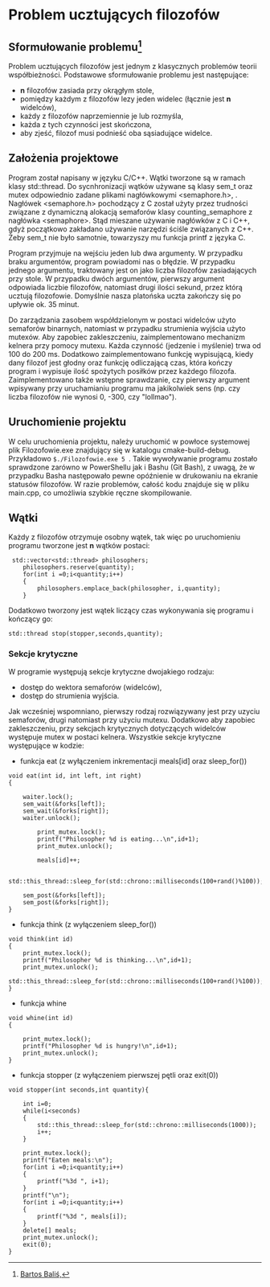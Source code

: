 # Problem ucztujących filozofów 
## Sformułowanie problemu[^1]
Problem ucztujących filozofów jest jednym z klasycznych problemów teorii współbieżności. Podstawowe sformułowanie problemu jest następujące:
- **n** filozofów zasiada przy okrągłym stole,
- pomiędzy każdym z filozofów lezy jeden widelec (łącznie jest **n** widelców),
- każdy z filozofów naprzemiennie je lub rozmyśla,
- każda z tych czynności jest skończona,
- aby zjeść, filozof musi podnieść oba sąsiadujące widelce.
[^1]: [Bartos Baliś,](https://home.agh.edu.pl/~balis/dydakt/tw/lab8/tw-5fil.pdf)
## Założenia projektowe 
Program został napisany w języku C/C++. Wątki tworzone są w ramach klasy std::thread. Do sycnhronizacji wątków używane są klasy sem_t oraz mutex odpowiednio zadane plikami nagłówkowymi <semaphore.h>, <mutex>. Nagłówek <semaphore.h> pochodzący z C został użyty przez trudności związane z dynamiczną alokacją semaforów klasy counting_semaphore z nagłówka &lt;semaphore&gt;. Stąd mieszane używanie nagłówków z C i C++, gdyż początkowo zakładano używanie narzędzi ściśle związanych z C++. Żeby sem_t nie było samotnie, towarzyszy mu funkcja printf z języka C.  

Program przyjmuje na wejściu jeden lub dwa argumenty. W przypadku braku argumentów, program powiadomi nas o błędzie. W przypadku jednego argumentu, traktowany jest on jako liczba filozofów zasiadających przy stole. W przypadku dwóch argumentów, pierwszy argument odpowiada liczbie filozofów, natomiast drugi ilości sekund, przez którą ucztują filozofowie. Domyślnie nasza platońska uczta zakończy się po upływie ok. 35 minut. 

Do zarządzania zasobem współdzielonym w postaci widelców użyto semaforów binarnych, natomiast w przypadku strumienia wyjścia użyto mutexów. Aby zapobiec zakleszczeniu, zaimplementowano mechanizm kelnera przy pomocy mutexu. Każda czynność (jedzenie i myślenie) trwa od 100 do 200 ms. 
Dodatkowo zaimplementowano funkcję wypisującą, kiedy dany filozof jest głodny oraz funkcję odliczającą czas, która kończy program i wypisuje ilość spożytych posiłków przez każdego filozofa. Zaimplementowano także wstępne sprawdzanie, czy pierwszy argument wpisywany przy uruchamianiu programu ma jakikolwiek sens (np. czy liczba filozofów nie wynosi 0, -300, czy "lollmao"). 
## Uruchomienie projektu 
W celu uruchomienia projektu, należy uruchomić w powłoce systemowej plik Filozofowie.exe znajdujący się w katalogu cmake-build-debug. Przykładowo ```$./Filozofowie.exe 5 ```. Takie wywoływanie programu zostało sprawdzone zarówno w PowerShellu jak i Bashu (Git Bash), z uwagą, że w przypadku Basha następowało pewne opóźnienie w drukowaniu na ekranie statusów filozofów. 
W razie problemów, całość kodu znajduje się w pliku main.cpp, co umożliwia szybkie ręczne skompilowanie. 
## Wątki 
Każdy z filozofów otrzymuje osobny wątek, tak więc po uruchomieniu programu tworzone jest **n** wątków postaci: 
```
 std::vector<std::thread> philosophers;
    philosophers.reserve(quantity);
    for(int i =0;i<quantity;i++)
    {
        philosophers.emplace_back(philosopher, i,quantity);
    }
```
Dodatkowo tworzony jest wątek liczący czas wykonywania się programu i kończący go: 
```
std::thread stop(stopper,seconds,quantity);
```
### Sekcje krytyczne 
W programie występują sekcje krytyczne dwojakiego rodzaju: 
- dostęp do wektora semaforów (widelców),
- dostęp do strumienia wyjścia.

Jak wcześniej wspomniano, pierwszy rodzaj rozwiązywany jest przy uzyciu semaforów, drugi natomiast przy użyciu mutexu. Dodatkowo aby zapobiec zakleszczeniu, przy sekcjach krytycznych dotyczących widelców występuje mutex w postaci kelnera.
Wszystkie sekcje krytyczne występujące w kodzie:
- funkcja eat (z wyłączeniem inkrementacji meals[id] oraz sleep_for())
```
void eat(int id, int left, int right)
{

    waiter.lock();
    sem_wait(&forks[left]);
    sem_wait(&forks[right]);
    waiter.unlock();

        print_mutex.lock();
        printf("Philosopher %d is eating...\n",id+1);
        print_mutex.unlock();

        meals[id]++;

        std::this_thread::sleep_for(std::chrono::milliseconds(100+rand()%100));

    sem_post(&forks[left]);
    sem_post(&forks[right]);
}
``` 
- funkcja think (z wyłączeniem sleep_for())
```
void think(int id)
{
    print_mutex.lock();
    printf("Philosopher %d is thinking...\n",id+1);
    print_mutex.unlock();
    std::this_thread::sleep_for(std::chrono::milliseconds(100+rand()%100));
}
```
- funkcja whine
```
void whine(int id)
{

    print_mutex.lock();
    printf("Philosopher %d is hungry!\n",id+1);
    print_mutex.unlock();
}
```
- funkcja stopper (z wyłączeniem pierwszej pętli oraz exit(0))
```
void stopper(int seconds,int quantity){

    int i=0;
    while(i<seconds)
    {
        std::this_thread::sleep_for(std::chrono::milliseconds(1000));
        i++;
    }

    print_mutex.lock();
    printf("Eaten meals:\n");
    for(int i =0;i<quantity;i++)
    {
        printf("%3d ", i+1);
    }
    printf("\n");
    for(int i =0;i<quantity;i++)
    {
        printf("%3d ", meals[i]);
    }
    delete[] meals;
    print_mutex.unlock();
    exit(0);
}
```


